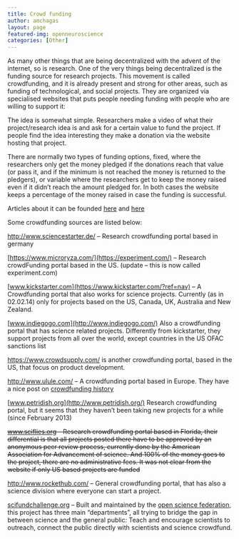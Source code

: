 ```yaml
---
title: Crowd funding
author: amchagas
layout: page
featured-img: openneuroscience
categories: [Other]
---
```

As many other things that are being decentralized with the advent of the internet, so is research. One of the very things being decentralized is the funding source for research projects. This movement is called crowdfunding, and it is already present and strong for other areas, such as funding of technological, and social projects. They are organized via specialised websites that puts people needing funding with people who are willing to support it:

The idea is somewhat simple. Researchers make a video of what their project/research idea is and ask for a certain value to fund the project. If people find the idea interesting they make a donation via the website hosting that project.

There are normally two types of funding options, fixed, where the researchers only get the money pledged if the donations reach that value (or pass it, and if the minimum is not reached the money is returned to the pledgers), or variable where the researchers get to keep the money raised even if it didn&#8217;t reach the amount pledged for. In both cases the website keeps a percentage of the money raised in case the funding is successful.

Articles about it can be founded [here](http://www.theguardian.com/higher-education-network/blog/2013/nov/11/science-research-funding-crowdfunding-excellence) and [here](http://www.nyas.org/publications/EBriefings/Detail.aspx?cid=82c4e4b4-f200-49b3-b333-c41e1e2f46aa)

Some crowdfunding sources are listed below:

<http://www.sciencestarter.de/> &#8211; Research crowdfunding portal based in germany

[https://www.microryza.com/](https://experiment.com/) &#8211; Research crowdFunding portal based in the US. (update &#8211; this is now called experiment.com)

[www.kickstarter.com](https://www.kickstarter.com/?ref=nav) &#8211; A Crowdfunding portal that also works for science projects. Currently (as in 02.02.14) only for projects based on the US, Canada, UK, Australia and New Zealand.

[www.indiegogo.com](http://www.indiegogo.com/) Also a crowdfunding portal that has science related projects. Differently from kickstarter, they support projects from all over the world, except countries in the US OFAC sanctions list

<https://www.crowdsupply.com/> is another crowdfunding portal, based in the US, that focus on product development.

<http://www.ulule.com/> &#8211; A crowdfunding portal based in Europe. They have a nice post on [crowdfunding history](http://blog.ulule.com/post/700805254/a-brief-history-of-crowdfunding?_ga=1.104969667.1799200825.1396358648)

[www.petridish.org](http://www.petridish.org/) Research crowdfunding portal, but it seems that they haven&#8217;t been taking new projects for a while (since February 2013)

<del><a href="http://sciflies.org/about">www.sciflies.org</a> &#8211; Research crowdfunding portal based in Florida, their differential is that all projects posted there have to be approved by an anonymous peer review process, currently done by the American Association for Advancement of science. And 100% of the money goes to the project, there are no administrative fees. It was not clear from the website if only US based projects are funded</del>

<http://www.rockethub.com/> &#8211; General crowdfunding portal, that has also a science division where everyone can start a project.

[scifundchallenge.org](http://scifundchallenge.org/) &#8211; Built and maintained by the [open science federation](http://opensciencefederation.com/), this project has three main &#8220;departments&#8221;, all trying to bridge the gap in between science and the general public: Teach and encourage scientists to outreach, connect the public directly with scientists and science crowdfund.
